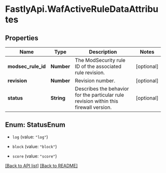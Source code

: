 # FastlyApi.WafActiveRuleDataAttributes

## Properties

Name | Type | Description | Notes
------------ | ------------- | ------------- | -------------
**modsec_rule_id** | **Number** | The ModSecurity rule ID of the associated rule revision. | [optional] 
**revision** | **Number** | Revision number. | [optional] 
**status** | **String** | Describes the behavior for the particular rule revision within this firewall version. | [optional] 



## Enum: StatusEnum


* `log` (value: `"log"`)

* `block` (value: `"block"`)

* `score` (value: `"score"`)





[[Back to API list]](../../README.md#endpoints) [[Back to README]](../../README.md)
